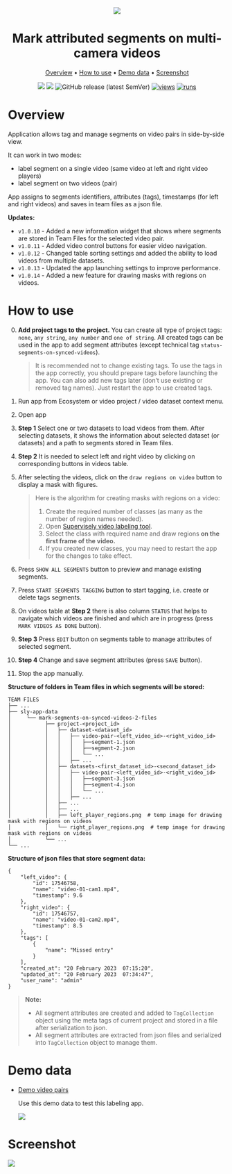 <div align="center" markdown>

<img src="https://user-images.githubusercontent.com/115161827/211619537-9c5cda6a-788c-4baa-b27e-6a6800e6fdbe.png"/>

# Mark attributed segments on multi-camera videos

<p align="center">
  <a href="#Overview">Overview</a> •
  <a href="#How-to-Use">How to use</a> •
  <a href="#Demo-data">Demo data</a> •
  <a href="#Demo">Screenshot</a>
</p>

[![](https://img.shields.io/badge/supervisely-ecosystem-brightgreen)](https://ecosystem.supervisely.com/apps/supervisely-ecosystem/mark-segments-on-synced-videos-2)
[![](https://img.shields.io/badge/slack-chat-green.svg?logo=slack)](https://supervisely.com/slack)
![GitHub release (latest SemVer)](https://img.shields.io/github/v/release/supervisely-ecosystem/mark-segments-on-synced-videos-2)
[![views](https://app.supervisely.com/img/badges/views/supervisely-ecosystem/mark-segments-on-synced-videos-2)](https://supervisely.com)
[![runs](https://app.supervisely.com/img/badges/runs/supervisely-ecosystem/mark-segments-on-synced-videos-2.png)](https://supervisely.com)

</div>

# Overview

Application allows tag and manage segments on video pairs in side-by-side view.

It can work in two modes:

- label segment on a single video (same video at left and right video players)
- label segment on two videos (pair)

App assigns to segments identifiers, attributes (tags), timestamps (for left and right videos) and saves in team files as a json file.

**Updates:**

- `v1.0.10` - Added a new information widget that shows where segments are stored in Team Files for the selected video pair.
- `v1.0.11` - Added video control buttons for easier video navigation.
- `v1.0.12` - Changed table sorting settings and added the ability to load videos from multiple datasets.
- `v1.0.13` - Updated the app launching settings to improve performance.
- `v1.0.14` - Added a new feature for drawing masks with regions on videos.

# How to use

0. **Add project tags to the project.** You can create all type of project tags: `none`, `any string`, `any number` and `one of string`. All created tags can be used in the app to add segment attributes (except technical tag `status-segments-on-synced-videos`).

   > It is recommended not to change existing tags. To use the tags in the app correctly, you should prepare tags before launching the app.
   > You can also add new tags later (don’t use existing or removed tag names). Just restart the app to use created tags.

1. Run app from Ecosystem or video project / video dataset context menu.
2. Open app
3. **Step 1** Select one or two datasets to load videos from them. After selecting datasets, it shows the information about selected dataset (or datasets) and a path to segments stored in Team files.
4. **Step 2** It is needed to select left and right video by clicking on corresponding buttons in videos table.
5. After selecting the videos, click on the `draw regions on video` button to display a mask with figures.

    > Here is the algorithm for creating masks with regions on a video:
    >
    > 1. Create the required number of classes (as many as the number of region names needed).
    > 2. Open [Supervisely video labeling tool](https://ecosystem.supervisely.com/apps/video-labeling-tool?_ga=2.61496805.83358356.1676836201-1574751671.1670221597).
    > 3. Select the class with required name and draw regions **on the first frame of the video.**
    > 4. If you created new classes, you may need to restart the app for the changes to take effect.

6. Press `SHOW ALL SEGMENTS` button to preview and manage existing segments.
7. Press `START SEGMENTS TAGGING` button to start tagging, i.e. create or delete tags segments.
8. On videos table at **Step 2** there is also column `STATUS` that helps to navigate which videos are finished and which are in progress (press `MARK VIDEOS AS DONE` button).
9. **Step 3** Press `EDIT` button on segments table to manage attributes of selected segment.
10. **Step 4** Change and save segment attributes (press `SAVE` button).
11. Stop the app manually.

**Structure of folders in Team files in which segments will be stored:**

```
TEAM FILES
├── ...
├── sly-app-data
│     └── mark-segments-on-synced-videos-2-files
│           ├── project-<project_id>
│           │   ├── dataset-<dataset_id>
│           │   │   ├── video-pair-<left_video_id>-<right_video_id>
│           │   │   │   ├──segment-1.json
│           │   │   │   ├──segment-2.json
│           │   │   │   └── ...
│           │   │   ├── ...
│           │   ├── datasets-<first_dataset_id>-<second_dataset_id>
│           │   │   ├── video-pair-<left_video_id>-<right_video_id>
│           │   │   │   ├──segment-3.json
│           │   │   │   ├──segment-4.json
│           │   │   │   └── ...
│           │   │   ├── ...
│           │   ├── ...
│           │   ├── ...
│           │   ├── left_player_regions.png  # temp image for drawing mask with regions on videos
│           │   └── right_player_regions.png  # temp image for drawing mask with regions on videos
│           └── ...
└── ...
```

**Structure of json files that store segment data:**

```
{
    "left_video": {
        "id": 17546758,
        "name": "video-01-cam1.mp4",
        "timestamp": 9.6
    },
    "right_video": {
        "id": 17546757,
        "name": "video-01-cam2.mp4",
        "timestamp": 8.5
    },
    "tags": [
        {
            "name": "Missed entry"
        }
    ],
    "created_at": "20 February 2023  07:15:20",
    "updated_at": "20 February 2023  07:34:47",
    "user_name": "admin"
}
```

> **Note:**
>
> - All segment attributes are created and added to `TagCollection` object using the meta tags of current project and stored in a file after serialization to json.
> - All segment attributes are extracted from json files and serialized into `TagCollection` object to manage them.

# Demo data

- [Demo video pairs](https://ecosystem.supervisely.com/projects/demo-video-pairs)

  Use this demo data to test this labeling app.

  <img data-key="sly-module-link" data-module-slug="supervisely-ecosystem/demo-video-pairs" src="https://user-images.githubusercontent.com/12828725/191751649-770c75c0-1265-4cac-b83d-7b3155d20081.png"/>

# Screenshot

<img src="https://user-images.githubusercontent.com/79905215/221146415-83cf8975-45a4-4af7-8de4-48b3ef2452af.png">

